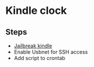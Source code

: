 # Kindle clock

## Steps
- [Jailbreak kindle](http://www.mobileread.com/forums/forumdisplay.php?f=150)
- Enable Usbnet for SSH access
- Add script to crontab
